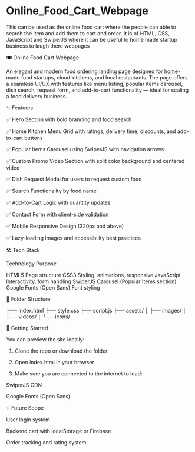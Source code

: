 # Online_Food_Cart_Webpage
This can be used as the online food cart where the people can able to search the item and add them to cart and order. It is of HTML, CSS, JavaScript and SwiperJS where it can be useful to home made startup business to laugh there webpages



🍽 Online Food Cart Webpage

An elegant and modern food ordering landing page designed for home-made food startups, cloud kitchens, and local restaurants. The page offers a seamless UI/UX with features like menu listing, popular items carousel, dish search, request form, and add-to-cart functionality — ideal for scaling a food delivery business.



✨ Features

✅ Hero Section with bold branding and food search

✅ Home Kitchen Menu Grid with ratings, delivery time, discounts, and add-to-cart buttons

✅ Popular Items Carousel using SwiperJS with navigation arrows

✅ Custom Promo Video Section with split color background and centered video

✅ Dish Request Modal for users to request custom food

✅ Search Functionality by food name

✅ Add-to-Cart Logic with quantity updates

✅ Contact Form with client-side validation

✅ Mobile Responsive Design (320px and above)

✅ Lazy-loading images and accessibility best practices



🛠 Tech Stack

Technology	                   Purpose

HTML5	                       Page structure
CSS3	                       Styling, animations, responsive
JavaScript	                 Interactivity, form handling
SwiperJS	                   Carousel (Popular Items section)
Google Fonts (Open Sans)	   Font styling



📁 Folder Structure

├── index.html
├── style.css
├── script.js
├── assets/
│   ├── images/
│   ├── videos/
│   └── icons/



🚀 Getting Started

You can preview the site locally:

1. Clone the repo or download the folder

2. Open index.html in your browser

3. Make sure you are connected to the internet to load:

SwiperJS CDN

Google Fonts (Open Sans)


💡 Future Scope

User login system

Backend cart with localStorage or Firebase

Order tracking and rating system
